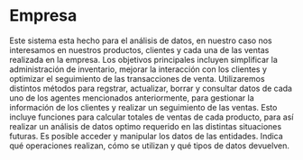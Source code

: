 # Empresa

Este sistema esta hecho para el análisis de datos, en nuestro caso nos interesamos en nuestros productos, clientes y cada una de las ventas realizada en la empresa. 
Los objetivos principales incluyen simplificar la administración de inventario, mejorar la interacción con los clientes y optimizar el seguimiento de las transacciones de venta.
Utilizaremos distintos métodos para regstrar, actualizar, borrar y consultar datos de cada uno de los agentes mencionados anteriormente, para gestionar la información de los clientes y realizar un seguimiento de las ventas. Esto incluye funciones para calcular totales de ventas de cada producto, para así realizar un análisis de datos optimo requerido en las distintas situaciones futuras.
Es posible acceder y manipular los datos de las entidades. Indica qué operaciones realizan, cómo se utilizan y qué tipos de datos devuelven.
